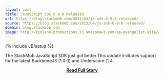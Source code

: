 ```yaml
---
layout: post
title: JavaScript SDK 0 9 0 Released
url: https://blog.stackmob.com/2013/04/js-sdk-0-9-0-released/
source: https://blog.stackmob.com/2013/04/js-sdk-0-9-0-released/
domain: blog.stackmob.com
image: http://kinlane-productions.s3.amazonaws.com/ap-evangelist-site/curated/screenshots/7664_blog_stackmob_com.png
---
```

{% include JB/setup %}<p>The StackMob JavaScript SDK just got better.This update includes support for the latest BackboneJS (1.0.0) and Underscore (1.4.</p>
<center><p><a href="https://blog.stackmob.com/2013/04/js-sdk-0-9-0-released/" style='padding:25px; font-sze:18px; font-weight: bold;'>Read Full Story</a></p></center>
